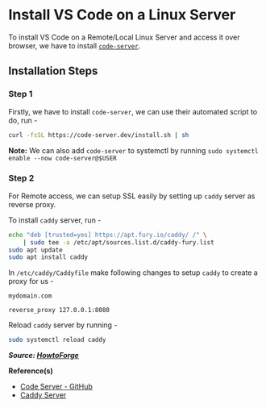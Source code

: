# Install VS Code on a Linux Server

To install VS Code on a Remote/Local Linux Server and access it over browser, we have to install [`code-server`](https://github.com/cdr/code-server).

## Installation Steps

### Step 1

Firstly, we have to install `code-server`, we can use their automated script to do, run -

```bash
curl -fsSL https://code-server.dev/install.sh | sh
```

**Note:** We can also add `code-server` to systemctl by running `sudo systemctl enable --now code-server@$USER`

### Step 2

For Remote access, we can setup SSL easily by setting up `caddy` server as reverse proxy.

To install `caddy` server, run -

```bash
echo "deb [trusted=yes] https://apt.fury.io/caddy/ /" \
    | sudo tee -a /etc/apt/sources.list.d/caddy-fury.list
sudo apt update
sudo apt install caddy
```

In `/etc/caddy/Caddyfile` make following changes to setup `caddy` to create a proxy for us -

```
mydomain.com

reverse_proxy 127.0.0.1:8080
```

Reload `caddy` server by running -

```bash
sudo systemctl reload caddy
```

***Source: [HowtoForge](https://www.howtoforge.com/tutorial/how-to-install-code-server-ide-on-ubuntu-2004/)***

**Reference(s)**

- [Code Server - GitHub](https://github.com/cdr/code-server)
- [Caddy Server](https://caddyserver.com/docs/download#debian-ubuntu-raspbian)
